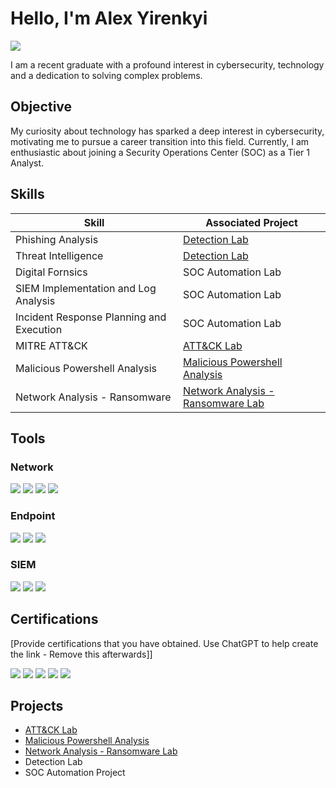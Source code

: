 # Hello, I'm Alex Yirenkyi 
<a href="https://linkedin.com/in/alex-yirenkyi-akuffo-0a95781ba/"><img src="https://img.shields.io/badge/-LinkedIn-0072b1?&style=for-the-badge&logo=linkedin&logoColor=white" /></a>


I am a recent graduate with a profound interest in cybersecurity, technology and a dedication to solving complex problems.

## Objective

My curiosity about technology has sparked a deep interest in cybersecurity, motivating me to pursue a career transition into this field. Currently, I am enthusiastic about joining a Security Operations Center (SOC) as a Tier 1 Analyst.

## Skills

| Skill                                         | Associated Project         |
|-----------------------------------------------|----------------------------|
| Phishing Analysis                             | <a href="https://google.com">Detection Lab</a>|
| Threat Intelligence                           | <a href="https://google.com">Detection Lab</a>|
| Digital Fornsics                              | SOC Automation Lab|
| SIEM Implementation and Log Analysis          | SOC Automation Lab|
| Incident Response Planning and Execution      | SOC Automation Lab|
| MITRE ATT&CK                                  | <a href="https://github.com/AlCybx/ATT-CK-Lab/tree/main">ATT&CK Lab</a>|
| Malicious Powershell Analysis                 | <a href=https://github.com/AlCybx/Malicious-Powershell-Analysis-/tree/main>Malicious Powershell Analysis</a>|
| Network Analysis - Ransomware                 | <a href="https://github.com/AlCybx/Network-Analysis---Ransomware-Lab/tree/main">Network Analysis - Ransomware  Lab</a>|

## Tools

### Network
<div>
    <img src="https://img.shields.io/badge/-Wireshark-1679A7?&style=for-the-badge&logo=Wireshark&logoColor=white" />
    <img src="https://img.shields.io/badge/-Suricata-EF3B2D?&style=for-the-badge&logo=Suricata&logoColor=white" />
    <img src="https://img.shields.io/badge/-TCPDump-000000?&style=for-the-badge&logo=TCPDump&logoColor=white" />
    <img src="https://img.shields.io/badge/-Tshark-007EC6?&style=for-the-badge&logo=Tshark&logoColor=white" />


### Endpoint
<div>
    <img src="https://img.shields.io/badge/-Microsoft_Defender_for_Endpoint-00A4EF?&style=for-the-badge&logo=Microsoft&logoColor=white" />
    <img src="https://img.shields.io/badge/-Velociraptor-4B275F?&style=for-the-badge&logo=Velociraptor&logoColor=white" />
    <img src="https://img.shields.io/badge/-McAfee-FF0000?&style=for-the-badge&logo=McAfee&logoColor=white" />
</div>

### SIEM
<div>
    <img src="https://img.shields.io/badge/-Microsoft_Sentinel-0078D4?&style=for-the-badge&logo=Microsoft&logoColor=white" />
    <img src="https://img.shields.io/badge/-Splunk-000000?&style=for-the-badge&logo=Splunk&logoColor=white" />
    <img src="https://img.shields.io/badge/-Elastic-005571?&style=for-the-badge&logo=Elastic&logoColor=white" />
</div>

## Certifications
[Provide certifications that you have obtained. Use ChatGPT to help create the link - Remove this afterwards]]
<div>
<img src="https://img.shields.io/badge/-Security%2B-FF0000?&style=for-the-badge&logo=CompTIA&logoColor=white" />
<img src="https://img.shields.io/badge/-Network%2B-007ACC?&style=for-the-badge&logo=CompTIA&logoColor=white" />
<img src="https://img.shields.io/badge/-A%2B-4D4D4D?&style=for-the-badge&logo=CompTIA&logoColor=white" />
<img src="https://img.shields.io/badge/-CDSA-006400?&style=for-the-badge&logoColor=white" />
<img src="https://img.shields.io/badge/-CCD-000080?&style=for-the-badge&logoColor=white" />
</div>

## Projects
- <a href="https://github.com/AlCybx/ATT-CK-Lab/tree/main">ATT&CK Lab</a>
- <a href=https://github.com/AlCybx/Malicious-Powershell-Analysis-/tree/main>Malicious Powershell Analysis</a>
- <a href="https://github.com/AlCybx/Network-Analysis---Ransomware-Lab/tree/main">Network Analysis - Ransomware  Lab</a>
- Detection Lab
- SOC Automation Project
